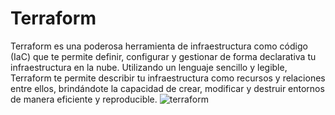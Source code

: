# Terraform
Terraform es una poderosa herramienta de infraestructura como código (IaC) que te permite definir,
configurar y gestionar de forma declarativa tu infraestructura en la nube. Utilizando un lenguaje 
sencillo y legible, Terraform te permite describir tu infraestructura como recursos y relaciones 
entre ellos, brindándote la capacidad de crear, modificar y destruir entornos de manera eficiente
y reproducible.
![terraform](https://github.com/DiegoJimenez14/Terraform/assets/115049957/6752ab64-90db-4826-9048-5b020a95dded)
